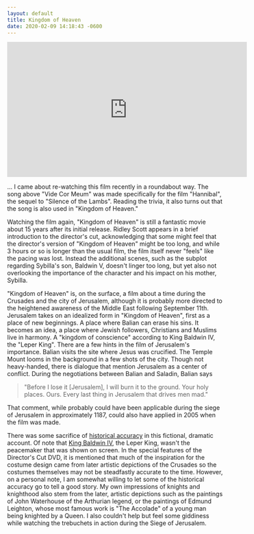 ```yaml
---
layout: default
title: Kingdom of Heaven
date: 2020-02-09 14:18:43 -0600
---
```

<div class="video-container">
<iframe width="560" height="315" src="https://www.youtube.com/embed/DRsnMGA5H1k" frameborder="0" allow="accelerometer; autoplay; encrypted-media; gyroscope; picture-in-picture" allowfullscreen></iframe>
</div>

... I came about re-watching this film recently in a roundabout way. The song above "Vide Cor Meum" was made specifically for the film "Hannibal", the sequel to "Silence of the Lambs". Reading the trivia, it also turns out that the song is also used in "Kingdom of Heaven." 

Watching the film again, "Kingdom of Heaven" is still a fantastic movie about 15 years after its initial release. Ridley Scott appears in a brief introduction to the director's cut, acknowledging that some might feel that the director's version of "Kingdom of Heaven" might be too long, and while 3 hours or so is longer than the usual film, the film itself never "feels" like the pacing was lost. Instead the additional scenes, such as the subplot regarding Sybilla's son, Baldwin V, doesn't linger too long, but yet also not overlooking the importance of the character and his impact on his mother, Sybilla.

"Kingdom of Heaven" is, on the surface, a film about a time during the Crusades and the city of Jerusalem, although it is probably more directed to the heightened awareness of the Middle East following September 11th. Jerusalem takes on an idealized form in "Kingdom of Heaven", first as a place of new beginnings. A place where Balian can erase his sins. It becomes an idea, a place where Jewish followers, Christians and Muslims live in harmony. A "kingdom of conscience" according to King Baldwin IV, the "Leper King". There are a few hints in the film of Jerusalem's importance. Balian visits the site where Jesus was crucified. The Temple Mount looms in the background in a few shots of the city. Though not heavy-handed, there is dialogue that mention Jerusalem as a center of conflict. During the negotiations between Balian and Saladin, Balian says 

> <p>"Before I lose it [Jerusalem], I will burn it to the ground. Your holy places. Ours. Every last thing in Jerusalem that drives men mad."</p>

That comment, while probably could have been applicable during the siege of Jerusalem in approximately 1187, could also have applied in 2005 when the film was made.

There was some sacrifice of [historical accuracy](https://en.wikipedia.org/wiki/Kingdom_of_Heaven_(film)#Historical_accuracy) in this fictional, dramatic account. Of note that [King Baldwin IV](https://en.wikipedia.org/wiki/Baldwin_IV_of_Jerusalem), the Leper King, wasn't the peacemaker that was shown on screen. In the special features of the Director's Cut DVD, it is mentioned that much of the inspiration for the costume design came from later artistic depictions of the Crusades so the costumes themselves may not be steadfastly accurate to the time. However, on a personal note, I am somewhat willing to let some of the historical accuracy go to tell a good story. My own impressions of knights and knighthood also stem from the later, artistic depictions such as the paintings of John Waterhouse of the Arthurian legend, or the paintings of Edmund Leighton, whose most famous work is "The Accolade" of a young man being knighted by a Queen. I also couldn't help but feel some giddiness while watching the trebuchets in action during the Siege of Jerusalem.
